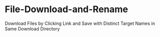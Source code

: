 # File-Download-and-Rename
Download Files by Clicking Link and Save with Distinct Target Names in Same Download Directory
